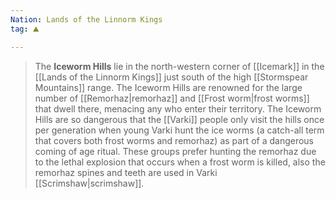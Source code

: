```yaml
---
Nation: Lands of the Linnorm Kings
tag: ⛰️️

---
```


> The **Iceworm Hills** lie in the north-western corner of [[Icemark]] in the [[Lands of the Linnorm Kings]] just south of the high [[Stormspear Mountains]] range. The Iceworm Hills are renowned for the large number of [[Remorhaz|remorhaz]] and [[Frost worm|frost worms]] that dwell there, menacing any who enter their territory. The Iceworm Hills are so dangerous that the [[Varki]] people only visit the hills once per generation when young Varki hunt the ice worms (a catch-all term that covers both frost worms and remorhaz) as part of a dangerous coming of age ritual. These groups prefer hunting the remorhaz due to the lethal explosion that occurs when a frost worm is killed, also the remorhaz spines and teeth are used in Varki [[Scrimshaw|scrimshaw]].








